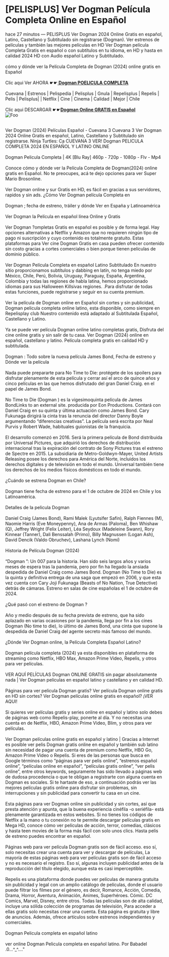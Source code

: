 <h1>[PELISPLUS] Ver Dogman Película Completa Online en Español</h1>


<div class="list-description"><p>hace 27 minutos — PELISPLUS Ver Dogman 2024 Online Gratis en español, Latino, Castellano y Subtitulado sin registrarse (Dogman). Ver estrenos de películas y también las mejores películas en HD Ver Dogman película Completa Gratis en español o con subtítulos en tu idioma, en HD y hasta en calidad 2024 HD con Audio español Latino y Subtitulado.<br><br>cómo y dónde ver la Película Completa de Dogman (2024) online gratis en Español<br><br>Clic aqui Ver AHORA ☛☛<b><u><a href="https://cutt.ly/ow2yLz2H"> Dogman POELICULA COMPLETA</a></u></b><br><br>Cuevana | Estrenos | Pelispedia | Pelisplus | Gnula | Repelisplus | Repelis | Pelis | Pelisplus| | Netflix | Cine | Cinema | Calidad | Mejor | Chile<br><br>Clic aqui DESCARGAR ☛☛<b><u><a href="https://cutt.ly/ow2yLz2H">Dogman Online GRATIS en Español</a></u></b><br>
<img src="https://camo.githubusercontent.com/917e6ed5c302499242165dcc02bdbce85c075fd21b35918eb9c0b771855261b8/68747470733a2f2f7374617469632e7769787374617469632e636f6d2f6d656469612f6232343966395f61646163386637306662336634356238383639313639366337376465313866337e6d76322e676966" alt="Foo" style="max-width: 100%;">




<br>Ver Dogman (2024) Películas Español - Cuevana 3 Cuevana 3 Ver Dogman 2024 Online Gratis en español, Latino, Castellano y Subtitulado sin registrarse. Ninja Turtles: Ca CUEVANA 3 VER! Dogman PELICULA COMPLETA 2024 EN ESPAÑOL Y LATINO ONLINE<br><br>Dogman Pelicula Completa | 4K [Blu Ray] 460p - 720p - 1080p - Flv - Mp4<br><br>Conoce cómo y dónde ver la Película Completa de Dogman(2024) online gratis en Español. No te preocupes, acá te dejo opciones para ver Super Mario Brosonline.<br><br>Ver Dogman online y sur Gratis en HD, es fácil en gracias a sus servidores, rapidos y sin ads. ¿Cómo Ver Dogman película Completa en<br><br>Dogman ; fecha de estreno, tráiler y dónde Ver en España y Latinoamérica<br><br>Ver Dogman la Película en español línea Online y Gratis<br><br>Ver Dogman ?ompletas Gratis en español es posible y de forma legal. Hay opciones alternativas a Netflix y Amazon que no requieren ningún tipo de pago ni suscripción y cuyo contenido es totalmente gratuito. Estas plataformas para Ver cine Dogman Gratis en casa pueden ofrecer contenido sin costo gracias a cortes comerciales o bien porque tienen películas de dominio público.<br><br>Ver Dogman Película Completa en español Latino Subtitulado En nuestro sitio proporcionamos subtítulos y dabbing en latín, no tenga miedo por México, Chile, Perú, Bolivia, Uruguay, Paraguay, España, Argentina, Colombia y todas las regiones de habla latina, hemos proporcionado idiomas para sus Halloween Killsivas regiones. .Para disfrutar de todas estas funciones, puede registrarse y seguir en su cuenta premium.<br><br>Ver la película de Dogman online en Español sin cortes y sin publicidad, Dogman pelicula completa online latino, esta disponible, como siempre en Repelisplay club Nuestro contenido está adaptado al Subtitulada Español, Castellano y Latino.<br><br>Ya se puede ver película Dogman online latino completas gratis, Disfruta del cine online gratis y sin salir de tu casa. Ver Dogman (2024) online en español, castellano y latino. Película completa gratis en calidad HD y subtitulada.<br><br>Dogman : Todo sobre la nueva película James Bond, Fecha de estreno y Dónde ver la película<br><br>Nada puede prepararte para No Time to Die: protégete de los spoilers para disfrutar plenamente de esta película y cerrar así el arco de quince años y cinco películas en las que hemos disfrutado del gran Daniel Craig. en el papel de James Bond.<br><br>No Time to Die (Dogman ) es la vigesimoquinta película de James BondLinks to an external site. producida por Eon Productions. Contará con Daniel Craig en su quinta y última actuación como James Bond. Cary Fukunaga dirigirá la cinta tras la renuncia del director Danny Boyle argumentando “diferencias creativas”. La película será escrita por Neal Purvis y Robert Wade, habituales guionistas de la franquicia.<br><br>El desarrollo comenzó en 2016. Será la primera película de Bond distribuida por Universal Pictures, que adquirió los derechos de distribución internacional tras la expiración del contrato de Sony Pictures tras el estreno de Spectre en 2015. La subsidiaria de Metro-Goldwyn-Mayer, United Artists Releasing posee los derechos para América del Norte, incluidos los derechos digitales y de televisión en todo el mundo. Universal también tiene los derechos de los medios físicos domésticos en todo el mundo.<br><br>¿Cuándo se estrena Dogman en Chile?<br><br>Dogman tiene fecha de estreno para el 1 de octubre de 2024 en Chile y los Latinoamérica.<br><br>Detalles de la pelicula Dogman<br><br>Daniel Craig (James Bond), Rami Malek (Lyutsifer Safin), Ralph Fiennes (M), Naomie Harris (Eve Moneypenny), Ana de Armas (Paloma), Ben Whishaw (Q), Jeffrey Wright (Felix Leiter), Léa Seydoux (Madeleine Swann), Rory Kinnear (Tanner), Dali Benssalah (Primo), Billy Magnussen (Logan Ash), David Dencik (Valdo Obruchev), Lashana Lynch (Nomi)<br><br>Historia de Película Dogman (2024)<br><br>“Dogman ”: Un 007 para la historia. Han sido seis largos años y varios meses de espera tras la pandemia, pero por fin ha llegado la ansiada despedida de Daniel Craig como James Bond. Dogman (No Time to Die) es la quinta y definitiva entrega de una saga que empezó en 2006, y que esta vez cuenta con Cary Joji Fukunaga (Beasts of No Nation, True Detective) detrás de cámaras. Estreno en salas de cine españolas el 1 de octubre de 2024.<br><br>¿Qué pasó con el estreno de Dogman ?<br><br>Año y medio después de su fecha prevista de estreno, que ha sido aplazado en varias ocasiones por la pandemia, llega por fin a los cines Dogman (No time to die), lo último de James Bond, una cinta que supone la despedida de Daniel Craig del agente secreto más famoso del mundo.<br><br>¿Dónde Ver Dogman online, la Película Completa Español Latino?<br><br>Dogman película completa (2024) ya esta disponibles en plataforma de streaming como Netflix, HBO Max, Amazon Prime Video, Repelis, y otros para ver películas.<br><br>VER AQUÍ PELÍCULAS Dogman ONLINE GRATIS sin pagar absolutamente nada | Ver Dogman películas en español latino y castellano y en calidad HD.<br><br>Páginas para ver pelicula Dogman gratis? Ver película Dogman online gratis en HD sin cortes? Ver Dogman películas online gratis en español? ¡VER AQUI!<br><br>Si quieres ver películas gratis y series online en español y latino solo debes de páginas web como Repelis-play, ponerte al día. Y no necesitas una cuenta en de Netflix, HBO, Amazon Prime Video, Blim, y otros para ver películas.<br><br>Ver Dogman películas online gratis en español y latino | Gracias a Internet es posible ver pelis Dogman gratis online en español y también sub latino sin necesidad de pagar una cuenta de premium como Netflix, HBO Go, Amazon Prime Video o Repelis. Si eres de las personas que busca en Google términos como “páginas para ver pelis online”, “estrenos español online”, “películas online en español”, “películas gratis online”, “ver pelis online”, entre otros keywords, seguramente has sido llevado a páginas web de dudosa procedencia o que te obligan a registrarte con alguna cuenta en Dogman es sociales. Si te hartaste de eso, a continuación podrás ver las mejores películas gratis online para disfrutar sin problemas, sin interrupciones y sin publicidad para convertir tu casa en un cine.<br><br>Esta páginas para ver Dogman online sin publicidad y sin cortes, así que presta atención y apunta, que la buena experiencia cinéfila -o seriéfila- está plenamente garantizada en estos websites. Si no tienes los códigos de Netflix a la mano o tu conexión no te permite descargar películas gratis en Mega HD, conoce cómo ver películas de acción, terror, comedias, clásicos y hasta teen movies de la forma más fácil con solo unos clics. Hasta pelis de estreno puedes encontrar en español.<br><br>Páginas web para ver película Dogman gratis son de fácil acceso. eso sí, solo necesitas crear una cuenta para ver y descargar de películas, La mayoría de estas páginas web para ver películas gratis son de fácil acceso y no es necesario el registro. Eso sí, algunas incluyen publicidad antes de la reproducción del título elegido, aunque esta es casi imperceptible.<br><br>Repelis es una plataforma donde puedes ver películas de manera gratuita sin publicidad y legal con un amplio catálogo de películas, donde el usuario puede filtrar los filmes por el género, es decir, Romance, Acción, Comedia, Drama, Horror, Aventura, Animación, Animes, Superhéroes. Cómic. DC Comics, Marvel, Disney, entre otros. Todas las películas son de alta calidad, incluye una sólida colección de programas de televisión, Para acceder a ellas gratis solo necesitas crear una cuenta. Esta página es gratuita y libre de anuncios. Además, ofrece artículos sobre estrenos independientes y comerciales.<br><br>Dogman Pelicula completa en español latino<br><br>ver online Dogman Pelicula completa en español latino. Por Babadel .0...^_^...."</p></div>


